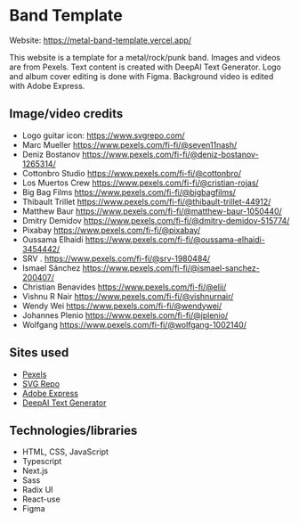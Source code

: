 # Band Template

Website: https://metal-band-template.vercel.app/

This website is a template for a metal/rock/punk band. Images and videos are from Pexels. Text content is created with DeepAI Text Generator.
Logo and album cover editing is done with Figma. Background video is edited with Adobe Express.

## Image/video credits

- Logo guitar icon: https://www.svgrepo.com/
- Marc Mueller https://www.pexels.com/fi-fi/@seven11nash/
-	Deniz Bostanov https://www.pexels.com/fi-fi/@deniz-bostanov-1265314/
-	Cottonbro Studio https://www.pexels.com/fi-fi/@cottonbro/
-	Los Muertos Crew https://www.pexels.com/fi-fi/@cristian-rojas/
-	Big Bag Films https://www.pexels.com/fi-fi/@bigbagfilms/
-	Thibault Trillet https://www.pexels.com/fi-fi/@thibault-trillet-44912/
-	Matthew Baur https://www.pexels.com/fi-fi/@matthew-baur-1050440/
-	Dmitry Demidov https://www.pexels.com/fi-fi/@dmitry-demidov-515774/
-	Pixabay https://www.pexels.com/fi-fi/@pixabay/
-	Oussama Elhaidi https://www.pexels.com/fi-fi/@oussama-elhaidi-3454442/
-	SRV . https://www.pexels.com/fi-fi/@srv-1980484/
-	Ismael Sánchez https://www.pexels.com/fi-fi/@ismael-sanchez-200407/
-	Christian Benavides https://www.pexels.com/fi-fi/@elii/
-	Vishnu R Nair https://www.pexels.com/fi-fi/@vishnurnair/
-	Wendy Wei https://www.pexels.com/fi-fi/@wendywei/
-	Johannes Plenio https://www.pexels.com/fi-fi/@jplenio/
-	Wolfgang https://www.pexels.com/fi-fi/@wolfgang-1002140/

## Sites used

- [Pexels](https://www.pexels.com/fi-fi/)
- [SVG Repo](https://www.svgrepo.com/)
- [Adobe Express](https://www.adobe.com/fi/express/)
- [DeepAI Text Generator](https://deepai.org/chat/text-generator)

## Technologies/libraries

- HTML, CSS, JavaScript
- Typescript
- Next.js
- Sass
- Radix UI
- React-use
- Figma
